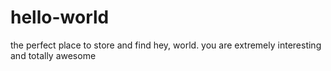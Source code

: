# hello-world
the perfect place to store and find
hey, world. you are extremely interesting and totally awesome
